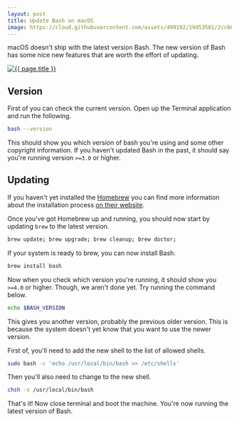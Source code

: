 ```yaml
---
layout: post
title: Update Bash on macOS
image: https://cloud.githubusercontent.com/assets/499192/19453581/2cc66c7c-94b6-11e6-9128-9c6d4eabf172.png
---
```


macOS doesn't ship with the latest version Bash. The new version of Bash has some nice new features that are worth the effort of updating.

[![{{ page.title }}](https://cloud.githubusercontent.com/assets/499192/19453581/2cc66c7c-94b6-11e6-9128-9c6d4eabf172.png)](https://cloud.githubusercontent.com/assets/499192/19453581/2cc66c7c-94b6-11e6-9128-9c6d4eabf172.png)

## Version

First of you can check the current version. Open up the Terminal application and run the following.

```bash
bash --version
```

This should show you which version of bash you're using and some other copyright information. If you haven't updated Bash in the past, it should say you're running version `>=3.0` or higher.

## Updating

If you haven't yet installed the [Homebrew](http://brew.sh/) you can find more information about the installation process [on their website](http://brew.sh/).

Once you've got Homebrew up and running, you should now start by updating `brew` to the latest version.

```bash
brew update; brew upgrade; brew cleanup; brew doctor;
```

If your system is ready to brew, you can now install Bash.

```bash
brew install bash
```

Now when you check which version you're running, it should show you `>=4.0` or higher. Though, we aren't done yet. Try running the command below.

```bash
echo $BASH_VERSION
```

This gives you another version, probably the previous older version. This is because the system doesn't yet know that you want to use the newer version.

First of, you'll need to add the new shell to the list of allowed shells.

```bash
sudo bash -c 'echo /usr/local/bin/bash >> /etc/shells'
```

Then you'll also need to change to the new shell.

```bash
chsh -s /usr/local/bin/bash
```

That's it! Now close terminal and boot the machine. You're now running the latest version of Bash.
